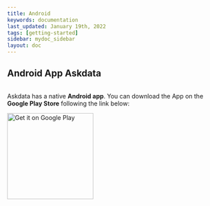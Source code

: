 ```yaml
---
title: Android
keywords: documentation
last_updated: January 19th, 2022
tags: [getting-started]
sidebar: mydoc_sidebar
layout: doc
---
```


## Android App Askdata

<div class="text-center"><img style="max-width:260px" src="https://uploads-ssl.webflow.com/5dff758010bfa7356f98e395/5dff7cdb323c6a354edc042a_channel-android.png" alt="" class="image rounded-circle"></div>

Askdata has a native **Android app**. You can download the App on the **Google Play Store** following the link below:

[<img src="https://play.google.com/intl/en_us/badges/static/images/badges/en_badge_web_generic.png" alt="Get it on Google Play" width="200">](https://play.google.com/store/apps/details?id=com.innaas.ask2data&hl=en_US&gl=US)<br>
